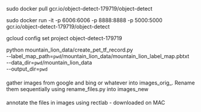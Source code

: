 sudo docker pull gcr.io/object-detect-179719/object-detect

sudo docker run -it -p 6006:6006 -p 8888:8888 -p 5000:5000 gcr.io/object-detect-179719/object-detect

gcloud config set project object-detect-179719

python mountain_lion_data/create_pet_tf_record.py \
    --label_map_path=`pwd`/mountain_lion_data/mountain_lion_label_map.pbtxt \
    --data_dir=`pwd`/mountain_lion_data \
    --output_dir=`pwd`


####
gather images from google and bing or whatever into images_orig_.  Rename them sequentially using rename_files.py into images_new


####
annotate the files in images using rectlab - downloaded on MAC


